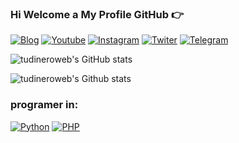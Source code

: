 ### Hi Welcome a My Profile GitHub 👉

[![Blog](https://img.shields.io/website-up-down-green-red/http/tudineroweb.club)](https://tudinweoweb.club)
[![Youtube](https://img.shields.io/badge/YouTube-FF0000?style=for-the-badge&logo=youtube&logoColor=white)](https://www.youtube.com/channel/UCoYW4kRw42LGbmTYQPg0zQA)
[![Instagram](https://img.shields.io/badge/Instagram-E4405F?style=for-the-badge&logo=instagram&logoColor=white)](https://www.instagram.com/tudineroweb/)
[![Twiter](https://img.shields.io/badge/Twitter-1DA1F2?style=for-the-badge&logo=twitter&logoColor=white)](https://twitter.com/AngelVaFa07)
[![Telegram](https://img.shields.io/badge/Telegram-2CA5E0?style=for-the-badge&logo=telegram&logoColor=white)](https://t.me/TuDineroWeb_Group)

![tudineroweb's GitHub stats](https://github-readme-stats.vercel.app/api?username=tudineroweb&show_icons=true&theme=highcontrast)

![tudineroweb's Github stats](https://github-readme-stats.vercel.app/api/top-langs/?username=tudineroweb&theme=highcontrast)

### programer in:

[![Python](https://img.shields.io/badge/Python-14354C?style=for-the-badge&logo=python&logoColor=white)]()
[![PHP](https://img.shields.io/badge/PHP-777BB4?style=for-the-badge&logo=php&logoColor=white)]()
